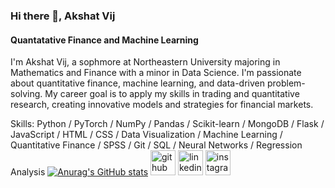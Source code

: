 ### Hi there 👋, Akshat Vij 
#### Quantatative Finance and Machine Learning 

I'm Akshat Vij, a sophmore at Northeastern University majoring in Mathematics and Finance with a minor in Data Science. I'm passionate about quantitative finance, machine learning, and data-driven problem-solving. My career goal is to apply my skills in trading and quantitative research, creating innovative models and strategies for financial markets.

Skills: Python / PyTorch / NumPy / Pandas / Scikit-learn / MongoDB / Flask / JavaScript / HTML / CSS / Data Visualization / Machine Learning / Quantitative Finance / SPSS / Git / SQL / Neural Networks / Regression Analysis
[![Anurag's GitHub stats](https://github-readme-stats.vercel.app/api?username=vij-akshat)](https://github.com/anuraghazra/github-readme-stats)
[<img src='https://cdn.jsdelivr.net/npm/simple-icons@3.0.1/icons/github.svg' alt='github' height='40'>](https://github.com/vij-akshat)  [<img src='https://cdn.jsdelivr.net/npm/simple-icons@3.0.1/icons/linkedin.svg' alt='linkedin' height='40'>](https://www.linkedin.com/in/akshat-vij/)  [<img src='https://cdn.jsdelivr.net/npm/simple-icons@3.0.1/icons/instagram.svg' alt='instagram' height='40'>](https://www.instagram.com/vij.akshat/)  
